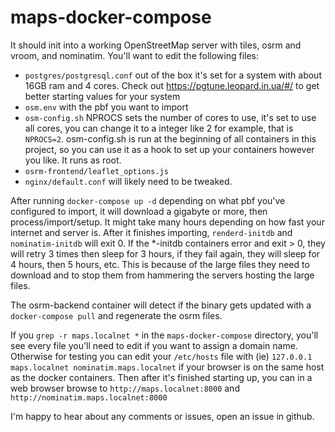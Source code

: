 # maps-docker-compose

It should init into a working OpenStreetMap server with tiles, osrm and vroom, and nominatim.
You'll want to edit the following files: 

- `postgres/postgresql.conf` out of the box it's set for a system with about 16GB 
ram and 4 cores. Check out https://pgtune.leopard.in.ua/#/ to get better starting values for your system
- `osm.env` with the pbf you want to import
- `osm-config.sh` NPROCS sets the number of cores to use, it's set to use all cores, you can change it to
a integer like 2 for example, that is `NPROCS=2`. osm-config.sh is run at the beginning of all containers
in this project, so you can use it as a hook to set up your containers however you like. It runs as root.
- `osrm-frontend/leaflet_options.js` 
- `nginx/default.conf` will likely need to be tweaked.

After running `docker-compose up -d` depending on what pbf you've configured to import,
it will download a gigabyte or more, then process/import/setup. It might take many hours
depending on how fast your internet and server is. After it finishes importing, 
`renderd-initdb` and `nominatim-initdb` will exit 0. If the *-initdb containers error and exit > 0, they will
retry 3 times then sleep for 3 hours, if they fail again, they will sleep for 4 hours, then 5 hours,
etc. This is because of the large files they need to download and to stop them from hammering the servers
hosting the large files.
 
The osrm-backend container will detect if the binary gets updated with a `docker-compose pull` and regenerate the 
osrm files.

If you `grep -r maps.localnet *` in the `maps-docker-compose` directory, you'll see every file 
you'll need to edit if you want to assign a domain name. Otherwise for testing you can edit
your `/etc/hosts` file with (ie) `127.0.0.1 maps.localnet nominatim.maps.localnet` if your browser
is on the same host as the docker containers. Then after it's finished starting up, you can in a web browser browse to
`http://maps.localnet:8000` and `http://nominatim.maps.localnet:8000`

I'm happy to hear about any comments or issues, open an issue in github.
